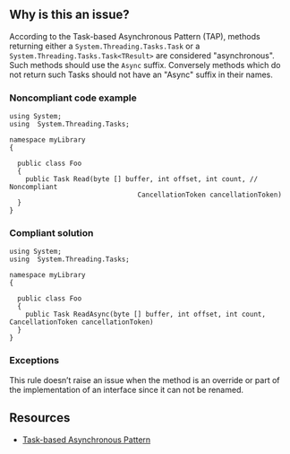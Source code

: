 ## Why is this an issue?

According to the Task-based Asynchronous Pattern (TAP), methods returning either a `System.Threading.Tasks.Task` or a
`System.Threading.Tasks.Task<TResult>` are considered "asynchronous". Such methods should use the `Async` suffix.
Conversely methods which do not return such Tasks should not have an "Async" suffix in their names.

### Noncompliant code example

    using System;
    using  System.Threading.Tasks;
    
    namespace myLibrary
    {
    
      public class Foo
      {
        public Task Read(byte [] buffer, int offset, int count, // Noncompliant
                                    CancellationToken cancellationToken)
      }
    }

### Compliant solution

    using System;
    using  System.Threading.Tasks;
    
    namespace myLibrary
    {
    
      public class Foo
      {
        public Task ReadAsync(byte [] buffer, int offset, int count, CancellationToken cancellationToken)
      }
    }

### Exceptions

This rule doesn’t raise an issue when the method is an override or part of the implementation of an interface since it can not be renamed.

## Resources

- [Task-based
  Asynchronous Pattern](https://docs.microsoft.com/en-us/dotnet/standard/asynchronous-programming-patterns/task-based-asynchronous-pattern-tap)